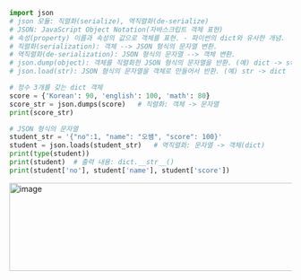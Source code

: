 ```python
import json
# json 모듈: 직렬화(serialize), 역직렬화(de-serialize)
# JSON: JavaScript Object Notation(자바스크립트 객체 표현)
# 속성(property) 이름과 속성의 값으로 객체를 표현. - 파이썬의 dict와 유사한 개념.
# 직렬화(serialization): 객체 --> JSON 형식의 문자열 변환.
# 역직렬화(de-serialization): JSON 형식의 문자열 --> 객체 변환.
# json.dump(object): 객체를 직렬화한 JSON 형식의 문자열을 반환. (예) dict -> str
# json.load(str): JSON 형식의 문자열을 객체로 만들어서 반환. (예) str -> dict

# 정수 3개를 갖는 dict 객체
score = {'Korean': 90, 'english': 100, 'math': 80}
score_str = json.dumps(score)   # 직렬화: 객체 -> 문자열
print(score_str)

# JSON 형식의 문자열
student_str = '{"no":1, "name": "오쌤", "score": 100}'
student = json.loads(student_str)   # 역직렬화: 문자열 -> 객체(dict)
print(type(student))
print(student)  # 출력 내용: dict.__str__()
print(student['no'], student['name'], student['score'])
```

<img width="723" height="157" alt="image" src="https://github.com/user-attachments/assets/8fbc4929-7746-4d0a-8bee-b656bf2fb250" />
